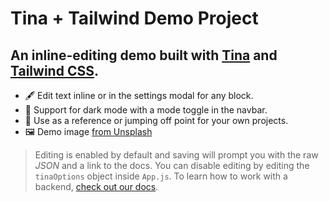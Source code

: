 # Tina + Tailwind Demo Project

## An inline-editing demo built with [Tina](https://github.com/tinacms/tinacms) and [Tailwind CSS](https://github.com/tailwindlabs/tailwindcss).

- 🖋️ Edit text inline or in the settings modal for any block.
- 🦉 Support for dark mode with a mode toggle in the navbar.
- 📓 Use as a reference or jumping off point for your own projects.
- 🖼️ Demo image [from Unsplash](https://unsplash.com/photos/3SfRHVfivdA)

> Editing is enabled by default and saving will prompt you with the raw _JSON_ and a link to the docs. You can disable editing by editing the `tinaOptions` object inside `App.js`. To learn how to work with a backend, [check out our docs](https://tina.io/docs/getting-started/backends/).
